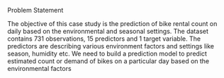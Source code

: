 Problem Statement  
 
The objective of this case study is the prediction of bike rental count on daily based on the environmental 
and seasonal settings. The dataset contains 731 observations, 15 predictors and 1 target variable. The 
predictors are describing various environment factors and settings like season, humidity etc. We need to 
build a prediction model to predict estimated count or demand of bikes on a particular day based on the 
environmental factors 
